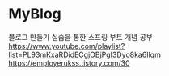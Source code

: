 # MyBlog
블로그 만들기 실습을 통한 스프링 부트 개념 공부
<br>
https://www.youtube.com/playlist?list=PL93mKxaRDidECgjOBjPgI3Dyo8ka6Ilqm
<br>
https://employerukss.tistory.com/30
